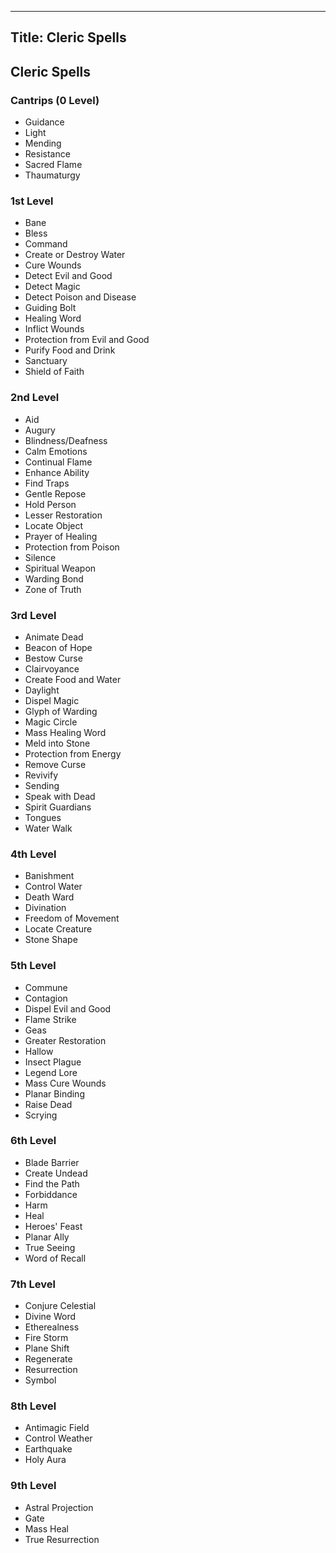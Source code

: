 -------------------------
Title: Cleric Spells
-------------------------

## Cleric Spells

### Cantrips (0 Level)

- Guidance
- Light
- Mending
- Resistance
- Sacred Flame
- Thaumaturgy

### 1st Level

- Bane
- Bless
- Command
- Create or Destroy Water
- Cure Wounds
- Detect Evil and Good
- Detect Magic
- Detect Poison and Disease
- Guiding Bolt
- Healing Word
- Inflict Wounds
- Protection from Evil and Good
- Purify Food and Drink
- Sanctuary
- Shield of Faith

### 2nd Level

- Aid
- Augury
- Blindness/Deafness
- Calm Emotions
- Continual Flame
- Enhance Ability
- Find Traps
- Gentle Repose
- Hold Person
- Lesser Restoration
- Locate Object
- Prayer of Healing
- Protection from Poison
- Silence
- Spiritual Weapon
- Warding Bond
- Zone of Truth

### 3rd Level

- Animate Dead
- Beacon of Hope
- Bestow Curse
- Clairvoyance
- Create Food and Water
- Daylight
- Dispel Magic
- Glyph of Warding
- Magic Circle
- Mass Healing Word
- Meld into Stone
- Protection from Energy
- Remove Curse
- Revivify
- Sending
- Speak with Dead
- Spirit Guardians
- Tongues
- Water Walk

### 4th Level

- Banishment
- Control Water
- Death Ward
- Divination
- Freedom of Movement
- Locate Creature
- Stone Shape

### 5th Level

- Commune
- Contagion
- Dispel Evil and Good
- Flame Strike
- Geas
- Greater Restoration
- Hallow
- Insect Plague
- Legend Lore
- Mass Cure Wounds
- Planar Binding
- Raise Dead
- Scrying

### 6th Level

- Blade Barrier
- Create Undead
- Find the Path
- Forbiddance
- Harm
- Heal
- Heroes' Feast
- Planar Ally
- True Seeing
- Word of Recall

### 7th Level

- Conjure Celestial
- Divine Word
- Etherealness
- Fire Storm
- Plane Shift
- Regenerate
- Resurrection
- Symbol

### 8th Level

- Antimagic Field
- Control Weather
- Earthquake
- Holy Aura

### 9th Level

- Astral Projection
- Gate
- Mass Heal
- True Resurrection
